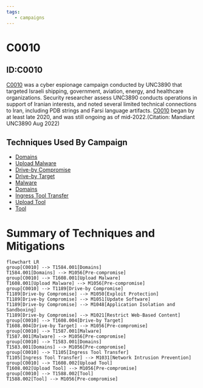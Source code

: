 ```yaml
---
tags:
   - campaigns
---
```

# C0010
## ID:C0010
[C0010](campaigns/C0010) was a cyber espionage campaign conducted by UNC3890 that targeted Israeli shipping, government, aviation, energy, and healthcare organizations. Security researcher assess UNC3890 conducts operations in support of Iranian interests, and noted several limited technical connections to Iran, including PDB strings and Farsi language artifacts. [C0010](campaigns/C0010) began by at least late 2020, and was still ongoing as of mid-2022.(Citation: Mandiant UNC3890 Aug 2022)
## Techniques Used By Campaign
* [Domains](techniques/T1584/001)
* [Upload Malware](techniques/T1608/001)
* [Drive-by Compromise](techniques/T1189)
* [Drive-by Target](techniques/T1608/004)
* [Malware](techniques/T1587/001)
* [Domains](techniques/T1583/001)
* [Ingress Tool Transfer](techniques/T1105)
* [Upload Tool](techniques/T1608/002)
* [Tool](techniques/T1588/002)

# Summary of Techniques and Mitigations
```mermaid
flowchart LR
group[C0010] --> T1584.001[Domains]
T1584.001[Domains] --> M1056[Pre-compromise]
group[C0010] --> T1608.001[Upload Malware]
T1608.001[Upload Malware] --> M1056[Pre-compromise]
group[C0010] --> T1189[Drive-by Compromise]
T1189[Drive-by Compromise] --> M1050[Exploit Protection]
T1189[Drive-by Compromise] --> M1051[Update Software]
T1189[Drive-by Compromise] --> M1048[Application Isolation and Sandboxing]
T1189[Drive-by Compromise] --> M1021[Restrict Web-Based Content]
group[C0010] --> T1608.004[Drive-by Target]
T1608.004[Drive-by Target] --> M1056[Pre-compromise]
group[C0010] --> T1587.001[Malware]
T1587.001[Malware] --> M1056[Pre-compromise]
group[C0010] --> T1583.001[Domains]
T1583.001[Domains] --> M1056[Pre-compromise]
group[C0010] --> T1105[Ingress Tool Transfer]
T1105[Ingress Tool Transfer] --> M1031[Network Intrusion Prevention]
group[C0010] --> T1608.002[Upload Tool]
T1608.002[Upload Tool] --> M1056[Pre-compromise]
group[C0010] --> T1588.002[Tool]
T1588.002[Tool] --> M1056[Pre-compromise]
```